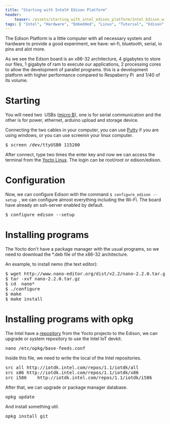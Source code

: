```yaml
---
title: "Starting with Intel® Edison Platform"
header:
    teaser: /assets/starting_with_intel_edison_platform/Intel_Edison_with_stamp_nr.jpg
tags: [ "Intel", "Hardware", "Embedded", "Linux", "Tutorial", "Edison" ]
---
```


The Edison Platform is a little computer with all necessary system and hardware to provide a good experiment, we have: wi-fi, bluetooth, serial, io pins and alot more.


As we see the Edson board is an x86-32 architecture, 4 gigabytes to store our files, 1 gigabyte of ram to execute our applications, 2 processing cores to allow the development of parallel programs. this is a development platform with higher performance compared to Respaberry Pi  and 1/40 of its volume.

# Starting

You will need two  USBs ([micro B](http://www.usbfirewire.com/usb_cables_a_to_micro-b_non-angled_67.html)), one is for serial communication and the other is for power, ethernet, arduino upload and storage device.

Connecting the two cables in your computer, you can use [Putty](http://portableapps.com/apps/internet/putty_portable) if you are using windows, or you can use screenin your linux computer.

<pre>$ screen /dev/ttyUSB0 115200</pre>

After connect, type two times the enter key and now we can access the terminal from the [Yocto Linux](https://www.yoctoproject.org/). The login can be root/root or edison/edison.

# Configuration

Now, we can configure Edison with the command `$ configure_edison --setup `, we can configure almost everything including the Wi-Fi. The board have already an ssh-server enabled by default.

<pre>$ configure_edison --setup</pre>

# Installing programs

The Yocto don't have a package manager with the usual programs, so we need to download the *.deb file of the x86-32 architecture.

An example, to install nemo (the text editor):

<pre>$ wget http://www.nano-editor.org/dist/v2.2/nano-2.2.0.tar.gz
$ tar -xvf nano-2.2.0.tar.gz
$ cd  nano*
$ ./configure
$ make
$ make install</pre>

# Installing programs with opkg

The Intel have a [repository](https://software.intel.com/en-us/iot) from the Yocto projecto to the Edison, we can upgrade or system repository to use the Intel IoT devkit.

<pre>nano /etc/opkg/base-feeds.conf</pre>

Inside this file, we need to write the local of the Intel repositories.

<pre>src all http://iotdk.intel.com/repos/1.1/iotdk/all
src x86 http://iotdk.intel.com/repos/1.1/iotdk/x86
src i586    http://iotdk.intel.com/repos/1.1/iotdk/i586</pre>

After that, we can upgrade or package manager database.

<pre>opkg update</pre>

And install something util.

<pre>opkg install git</pre>